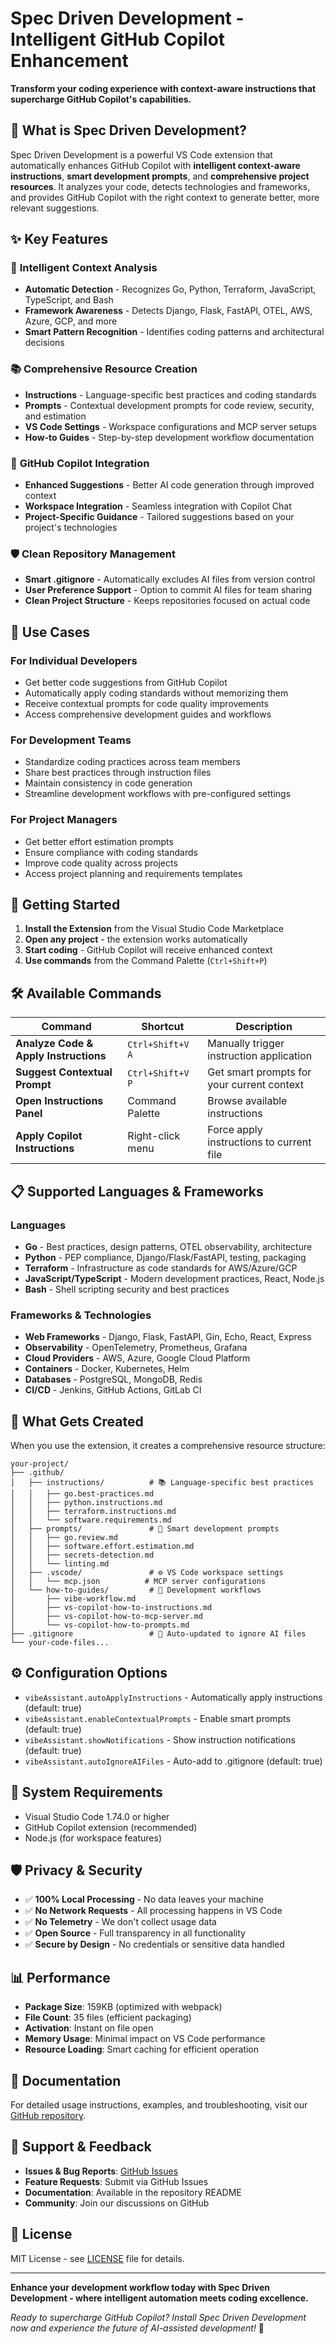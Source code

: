 # Spec Driven Development - Intelligent GitHub Copilot Enhancement

**Transform your coding experience with context-aware instructions that supercharge GitHub Copilot's capabilities.**

## 🚀 What is Spec Driven Development?

Spec Driven Development is a powerful VS Code extension that automatically enhances GitHub Copilot with **intelligent context-aware instructions**, **smart development prompts**, and **comprehensive project resources**. It analyzes your code, detects technologies and frameworks, and provides GitHub Copilot with the right context to generate better, more relevant suggestions.

## ✨ Key Features

### 🧠 **Intelligent Context Analysis**
- **Automatic Detection** - Recognizes Go, Python, Terraform, JavaScript, TypeScript, and Bash
- **Framework Awareness** - Detects Django, Flask, FastAPI, OTEL, AWS, Azure, GCP, and more
- **Smart Pattern Recognition** - Identifies coding patterns and architectural decisions

### 📚 **Comprehensive Resource Creation**
- **Instructions** - Language-specific best practices and coding standards
- **Prompts** - Contextual development prompts for code review, security, and estimation
- **VS Code Settings** - Workspace configurations and MCP server setups
- **How-to Guides** - Step-by-step development workflow documentation

### 🤖 **GitHub Copilot Integration**
- **Enhanced Suggestions** - Better AI code generation through improved context
- **Workspace Integration** - Seamless integration with Copilot Chat
- **Project-Specific Guidance** - Tailored suggestions based on your project's technologies

### 🛡️ **Clean Repository Management**
- **Smart .gitignore** - Automatically excludes AI files from version control
- **User Preference Support** - Option to commit AI files for team sharing
- **Clean Project Structure** - Keeps repositories focused on actual code

## 🎯 Use Cases

### **For Individual Developers**
- Get better code suggestions from GitHub Copilot
- Automatically apply coding standards without memorizing them
- Receive contextual prompts for code quality improvements
- Access comprehensive development guides and workflows

### **For Development Teams**
- Standardize coding practices across team members
- Share best practices through instruction files
- Maintain consistency in code generation
- Streamline development workflows with pre-configured settings

### **For Project Managers**
- Get better effort estimation prompts
- Ensure compliance with coding standards
- Improve code quality across projects
- Access project planning and requirements templates

## 🚀 Getting Started

1. **Install the Extension** from the Visual Studio Code Marketplace
2. **Open any project** - the extension works automatically
3. **Start coding** - GitHub Copilot will receive enhanced context
4. **Use commands** from the Command Palette (`Ctrl+Shift+P`)

## 🛠️ Available Commands

| Command | Shortcut | Description |
|---------|----------|-------------|
| **Analyze Code & Apply Instructions** | `Ctrl+Shift+V A` | Manually trigger instruction application |
| **Suggest Contextual Prompt** | `Ctrl+Shift+V P` | Get smart prompts for your current context |
| **Open Instructions Panel** | Command Palette | Browse available instructions |
| **Apply Copilot Instructions** | Right-click menu | Force apply instructions to current file |

## 📋 Supported Languages & Frameworks

### **Languages**
- **Go** - Best practices, design patterns, OTEL observability, architecture
- **Python** - PEP compliance, Django/Flask/FastAPI, testing, packaging
- **Terraform** - Infrastructure as code standards for AWS/Azure/GCP
- **JavaScript/TypeScript** - Modern development practices, React, Node.js
- **Bash** - Shell scripting security and best practices

### **Frameworks & Technologies**
- **Web Frameworks** - Django, Flask, FastAPI, Gin, Echo, React, Express
- **Observability** - OpenTelemetry, Prometheus, Grafana
- **Cloud Providers** - AWS, Azure, Google Cloud Platform
- **Containers** - Docker, Kubernetes, Helm
- **Databases** - PostgreSQL, MongoDB, Redis
- **CI/CD** - Jenkins, GitHub Actions, GitLab CI

## 📁 What Gets Created

When you use the extension, it creates a comprehensive resource structure:

```
your-project/
├── .github/
│   ├── instructions/          # 📚 Language-specific best practices
│   │   ├── go.best-practices.md
│   │   ├── python.instructions.md
│   │   ├── terraform.instructions.md
│   │   └── software.requirements.md
│   ├── prompts/               # 🎯 Smart development prompts
│   │   ├── go.review.md
│   │   ├── software.effort.estimation.md
│   │   ├── secrets-detection.md
│   │   └── linting.md
│   ├── .vscode/               # ⚙️ VS Code workspace settings
│   │   └── mcp.json          # MCP server configurations
│   └── how-to-guides/         # 📖 Development workflows
│       ├── vibe-workflow.md
│       ├── vs-copilot-how-to-instructions.md
│       ├── vs-copilot-how-to-mcp-server.md
│       └── vs-copilot-how-to-prompts.md
├── .gitignore                 # 🚫 Auto-updated to ignore AI files
└── your-code-files...
```

## ⚙️ Configuration Options

- `vibeAssistant.autoApplyInstructions` - Automatically apply instructions (default: true)
- `vibeAssistant.enableContextualPrompts` - Enable smart prompts (default: true)
- `vibeAssistant.showNotifications` - Show instruction notifications (default: true)
- `vibeAssistant.autoIgnoreAIFiles` - Auto-add to .gitignore (default: true)

## 🔧 System Requirements

- Visual Studio Code 1.74.0 or higher
- GitHub Copilot extension (recommended)
- Node.js (for workspace features)

## 🛡️ Privacy & Security

- ✅ **100% Local Processing** - No data leaves your machine
- ✅ **No Network Requests** - All processing happens in VS Code
- ✅ **No Telemetry** - We don't collect usage data
- ✅ **Open Source** - Full transparency in all functionality
- ✅ **Secure by Design** - No credentials or sensitive data handled

## 📊 Performance

- **Package Size**: 159KB (optimized with webpack)
- **File Count**: 35 files (efficient packaging)
- **Activation**: Instant on file open
- **Memory Usage**: Minimal impact on VS Code performance
- **Resource Loading**: Smart caching for efficient operation

## 📖 Documentation

For detailed usage instructions, examples, and troubleshooting, visit our [GitHub repository](https://github.com/vibe-tech/vibe-code-assistant-extension).

## 🤝 Support & Feedback

- **Issues & Bug Reports**: [GitHub Issues](https://github.com/vibe-tech/vibe-code-assistant-extension/issues)
- **Feature Requests**: Submit via GitHub Issues
- **Documentation**: Available in the repository README
- **Community**: Join our discussions on GitHub

## 📄 License

MIT License - see [LICENSE](https://github.com/vibe-tech/vibe-code-assistant-extension/blob/main/LICENSE) file for details.

---

**Enhance your development workflow today with Spec Driven Development - where intelligent automation meets coding excellence.**

*Ready to supercharge GitHub Copilot? Install Spec Driven Development now and experience the future of AI-assisted development!* 🚀
